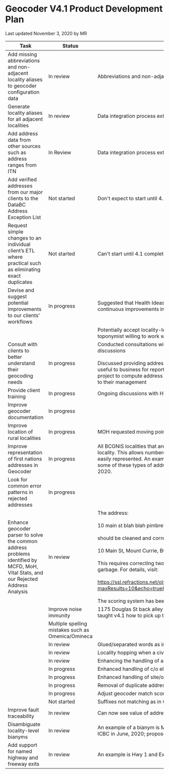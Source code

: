 # Geocoder V4.1 Product Development Plan
Last updated November 3, 2020 by MR

Task|Status|Details
|---|---|---|
|Add missing abbreviations and non-adjacent locality aliases to geocoder configuration data|In review| Abbreviations and non-adjacent locality aliases added to geocoder configuration data
|Generate locality aliases for all adjacent localities|In review| Data integration process extended to generate and include aliases for all adjacent localities
| Add address data from other sources such as address ranges from ITN|In Review| Data integration process extended to include all ITN address ranges
|Add verified addresses from our major clients to the DataBC Address Exception List|Not started| Don't expect to start until 4.1 released and clients trained in preparing reference addresses
|Request simple changes to an individual client’s ETL where practical such as eliminating exact duplicates|Not started| Can't start until 4.1 complete.
|Devise and suggest potential improvements to our clients’ workflows|In progress|Suggested that Health Ideas re-geocode failed addresses periodically to take advantage of continuous improvements in address and road network data
|||Potentially accept locality-level matches if locality has only one post-office. Provincial toponymist willing to work with us
|Consult with clients to better understand their geocoding needs|In progress|Conducted consultations with MoH, MCFD, Vital Stats, and BC EHS; ongoing follow-up discussions<br><br>Discussed providing address CHSA with MoH, MCFD, and BC EHS; all agreed it would be useful to business for reporting, analysis, and planning; BC EHS was in process of proposing a project to compute address CHSA, asked for estimate and offered to pitch a funding request to their management 
|Provide client training|In progress| Ongoing discussions with Health Ideas, MCFD, and Vital Stats about match accuracy
|Improve geocoder documentation|In progress|
|Improve location of rural localities|In progress|MOH requested moving point of a small town to its post office to improve CHSA resolution
|Improve representation of first nations addresses in Geocoder|In progress| All BCGNIS localities that are not DRA localities are now modelled as sites within a DRA locality. This allows numbered houses on roads that are unnamed or unknown to the ITN to be easily represented. An example is House 21, Akisqnuk Reserve – Windermere, BC. MCFD has some of these types of address. The Provincial Toponymist approved this model in October, 2020.
|Look for common error patterns in rejected addresses|In progress
|Enhance geocoder parser to solve the common address problems identified by MCFD, MoH, Vital Stats, and our Rejected Address Analysis|In review|The address:<br><br>10 main st blah blah pimbreton bc<br><br> should be cleaned and corrected to:<br><br> 10 Main St, Mount Currie, BC<br><br> This requires correcting two spelling errors, aliasing to the correct locality, and picking up the garbage. For details, visit:<br><br>  https://ssl.refractions.net/ols/pub/geocoder/addresses.html?maxResults=10&echo=true&brief=true&addressString=10+main+st+blah+blah+pimbreton+bc <br> <br> The scoring system has been enhanced to show you the objects at fault for easier traceability.
||Improve noise immunity| 1175 Douglas St back alley Victoria BC; back alley is where much garbage is found so we taught v4.1 how to pick up the garbage
||Multiple spelling mistakes such as Omenica/Omineca|
||In review|Glued/separated words as in WildRose/Wild Rose
||In review|Locality hopping when a civic number is not in any block range
||In review|Enhancing the handling of additional postal elements
||In progress|Enhanced handling of c/o elements|In progress
||In progress|Enhanced handling of site/occupant names in the address
||In progress|Removal of duplicate address elements especially locality
||In progress|Adjust geocoder match scoring system to more accurately reflect address match accuracy
||Not started|Suffixes not matching as in George/Prince George
|Improve fault traceability|In review|Can now see value of address element at fault (e.g., Roseway is an unknown streetType)
|Disambiguate locality-level bianyms|In review|An example of a bianym is Mill Bay on the Malahat and Mill Bay near Gincolith; requested by ICBC in June, 2020; proposed solution approved by Provincial Toponymist in Oct, 2020
|Add support for named highway and freeway exits|In review|An example is Hwy 1 and Exit 366; requested by WildFire in 2018
